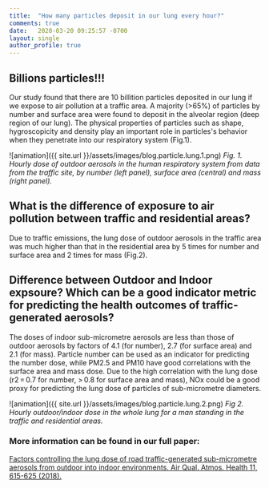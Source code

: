 ```yaml
---
title:  "How many particles deposit in our lung every hour?"
comments: true
date:   2020-03-20 09:25:57 -0700
layout: single
author_profile: true
---
```


## Billions particles!!!
Our study found that there are 10 billition particles deposited in our lung if we expose to air pollution at a traffic area. A majority (>65%) of particles by number and surface area were found to deposit in the alveolar region (deep region of our lung). The physical properties of particles such as shape, hygroscopicity and density play an important role in particles's behavior when they penetrate into our respiratory system (Fig.1). 

![animation]({{ site.url }}/assets/images/blog.particle.lung.1.png) 
*Fig. 1. Hourly dose of outdoor aerosols in the human respiratory system from data from the traffic site, by number (left panel), surface area (central) and mass (right panel).*

## What is the difference of exposure to air pollution between traffic and residential areas?

Due to traffic emissions, the lung dose of outdoor aerosols in the traffic area was much higher than that in the residential area by 5 times for number and surface area and 2 times for mass (Fig.2).

## Difference between Outdoor and Indoor expsoure? Which can be a good indicator metric for predicting the health outcomes of traffic-generated aerosols?

The doses of indoor sub-micrometre aerosols are less than those of outdoor aerosols by factors of 4.1 (for number), 2.7 (for surface area) and 2.1 (for mass). Particle number can be used as an indicator for predicting the number dose, while PM2.5 and PM10 have good correlations with the surface area and mass dose. Due to the high correlation with the lung dose (r2 = 0.7 for number, > 0.8 for surface area and mass), NOx could be a good proxy for predicting the lung dose of particles of sub-micrometre diameters.

![animation]({{ site.url }}/assets/images/blog.particle.lung.2.png) 
*Fig 2. Hourly outdoor/indoor dose in the whole lung for a man standing in the traffic and residential areas.*

### More information can be found in our full paper:
[Factors controlling the lung dose of road traffic-generated sub-micrometre aerosols from outdoor into indoor environments. Air Qual. Atmos. Health 11, 615-625 (2018).](https://link.springer.com/content/pdf/10.1007/s11869-018-0568-2.pdf)

